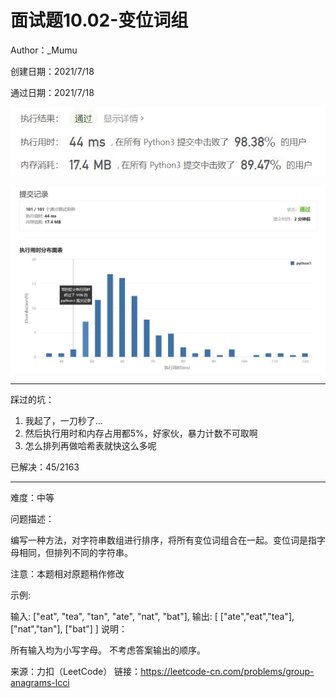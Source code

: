 # 面试题10.02-变位词组

Author：_Mumu

创建日期：2021/7/18

通过日期：2021/7/18

![](https://github.com/Mumulhy/LeetCode/blob/master/面试题10.02-变位词组/通过截图2.jpg)

![](https://github.com/Mumulhy/LeetCode/blob/master/面试题10.02-变位词组/通过截图1.jpg)

*****

踩过的坑：

1. 我起了，一刀秒了...
2. 然后执行用时和内存占用都5%，好家伙，暴力计数不可取啊
3. 怎么排列再做哈希表就快这么多呢

已解决：45/2163

*****

难度：中等

问题描述：

编写一种方法，对字符串数组进行排序，将所有变位词组合在一起。变位词是指字母相同，但排列不同的字符串。

注意：本题相对原题稍作修改

示例:

输入: ["eat", "tea", "tan", "ate", "nat", "bat"],
输出:
[
  ["ate","eat","tea"],
  ["nat","tan"],
  ["bat"]
]
说明：

所有输入均为小写字母。
不考虑答案输出的顺序。

来源：力扣（LeetCode）
链接：https://leetcode-cn.com/problems/group-anagrams-lcci